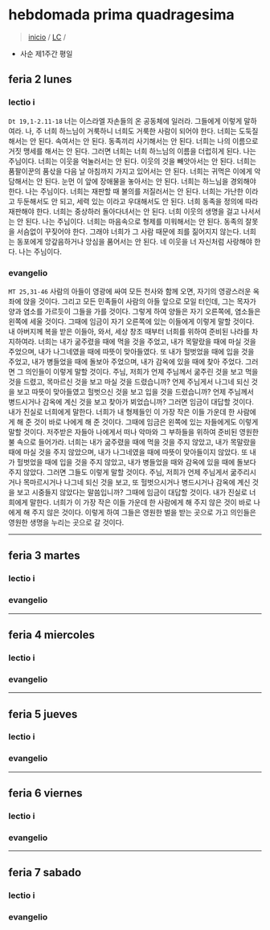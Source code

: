 # hebdomada prima quadragesima
> [inicio](./README.md) / [LC](../LC.md) / 
* 사순 제1주간 평일

## feria 2 lunes

### lectio i
`Dt 19,1-2.11-18` 너는 이스라엘 자손들의 온 공동체에 일러라. 그들에게 이렇게 말하여라.
나, 주 너희 하느님이 거룩하니 너희도 거룩한 사람이 되어야 한다.
너희는 도둑질해서는 안 된다. 속여서는 안 된다. 동족끼리 사기해서는 안 된다. 너희는 나의 이름으로 거짓 맹세를 해서는 안 된다. 그러면 너희는 너희 하느님의 이름을 더럽히게 된다. 나는 주님이다.
너희는 이웃을 억눌러서는 안 된다. 이웃의 것을 빼앗아서는 안 된다. 너희는 품팔이꾼의 품삯을 다음 날 아침까지 가지고 있어서는 안 된다. 너희는 귀먹은 이에게 악담해서는 안 된다. 눈먼 이 앞에 장애물을 놓아서는 안 된다. 너희는 하느님을 경외해야 한다. 나는 주님이다.
너희는 재판할 때 불의를 저질러서는 안 된다. 너희는 가난한 이라고 두둔해서도 안 되고, 세력 있는 이라고 우대해서도 안 된다. 너희 동족을 정의에 따라 재판해야 한다. 너희는 중상하러 돌아다녀서는 안 된다. 너희 이웃의 생명을 걸고 나서서는 안 된다. 나는 주님이다.
너희는 마음속으로 형제를 미워해서는 안 된다. 동족의 잘못을 서슴없이 꾸짖어야 한다. 그래야 너희가 그 사람 때문에 죄를 짊어지지 않는다. 너희는 동포에게 앙갚음하거나 앙심을 품어서는 안 된다. 네 이웃을 너 자신처럼 사랑해야 한다. 나는 주님이다.


### evangelio
`MT 25,31-46` 사람의 아들이 영광에 싸여 모든 천사와 함께 오면, 자기의 영광스러운 옥좌에 앉을 것이다. 그리고 모든 민족들이 사람의 아들 앞으로 모일 터인데, 그는 목자가 양과 염소를 가르듯이 그들을 가를 것이다. 그렇게 하여 양들은 자기 오른쪽에, 염소들은 왼쪽에 세울 것이다.
그때에 임금이 자기 오른쪽에 있는 이들에게 이렇게 말할 것이다. 내 아버지께 복을 받은 이들아, 와서, 세상 창조 때부터 너희를 위하여 준비된 나라를 차지하여라. 너희는 내가 굶주렸을 때에 먹을 것을 주었고, 내가 목말랐을 때에 마실 것을 주었으며, 내가 나그네였을 때에 따뜻이 맞아들였다. 또 내가 헐벗었을 때에 입을 것을 주었고, 내가 병들었을 때에 돌보아 주었으며, 내가 감옥에 있을 때에 찾아 주었다.
그러면 그 의인들이 이렇게 말할 것이다. 주님, 저희가 언제 주님께서 굶주린 것을 보고 먹을 것을 드렸고, 목마르신 것을 보고 마실 것을 드렸습니까? 언제 주님게서 나그네 되신 것을 보고 따뜻이 맞아들였고 헐벗으신 것을 보고 입을 것을 드렸습니까? 언제 주님께서 병드시거나 감옥에 계신 것을 보고 찾아가 뵈었습니까?
그러면 임금이 대답할 것이다. 내가 진실로 너희에게 말한다. 너희가 내 형제들인 이 가장 작은 이들 가운데 한 사람에게 해 준 것이 바로 나에게 해 준 것이다.
그때에 임금은 왼쪽에 있는 자들에게도 이렇게 말할 것이다. 저주받은 자들아 나에게서 떠나 악마와 그 부하들을 위하여 준비된 영원한 불 속으로 들어가라. 너희는 내가 굶주렸을 때에 먹을 것을 주지 않았고, 내가 목말랐을 때에 마실 것을 주지 않았으며, 내가 나그네였을 때에 따뜻이 맞아들이지 않았다. 또 내가 헐벗었을 때에 입을 것을 주지 않았고, 내가 병들었을 때와 감옥에 있을 때에 돌보다 주지 않았다.
그러면 그들도 이렇게 말할 것이다. 주님, 저희가 언제 주님게서 굶주리시거나 목마르시거나 나그네 되신 것을 보고, 또 헐벗으시거나 병드시거나 감옥에 계신 것을 보고 시중들지 않았다는 말씀입니까?
그때에 임금이 대답할 것이다. 내가 진실로 너희에게 말한다. 너희가 이 가장 작은 이들 가운데 한 사람에게 해 주지 않은 것이 바로 나에게 해 주지 않은 것이다.
이렇게 하여 그들은 영원한 벌을 받는 곳으로 가고 의인들은 영원한 생명을 누리는 곳으로 갈 것이다.


----

## feria 3 martes

### lectio i

### evangelio

----


## feria 4 miercoles

### lectio i

### evangelio

----

## feria 5 jueves

### lectio i

### evangelio


----

## feria 6 viernes

### lectio i

### evangelio

----

## feria 7 sabado

### lectio i

### evangelio